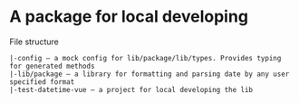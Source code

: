 # A package for local developing

File structure

```
|-config – a mock config for lib/package/lib/types. Provides typing for generated methods
|-lib/package – a library for formatting and parsing date by any user specified format
|-test-datetime-vue – a project for local developing the lib
```